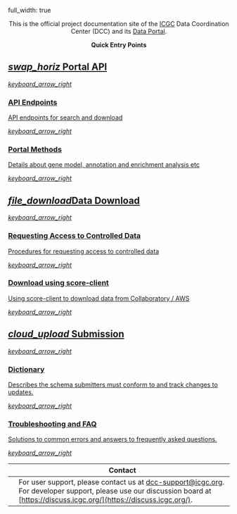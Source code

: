 full_width: true

<center>

This is the official project documentation site of the [ICGC](https://icgc.org/) Data Coordination Center (DCC) and its [Data Portal](https://dcc.icgc.org).

</center>

<center>
<b>Quick Entry Points</b>
</center>

<div class="use-cases">
  <section class="background-grey">
    <div class="flex-wrapper l-max-width-standard l-pad-top-7">
      <div class="product-card">
        <a href="/portal/api/">
          <h2>
            <i class="material-icons notranslate">swap_horiz</i>
            Portal API
          </h2>
          <i class="material-icons notranslate">keyboard_arrow_right</i>
        </a>
        <a href="/portal/api-endpoints/">
          <div>
            <h3>API Endpoints</h3>
            <p>API endpoints for search and download</p>
            <i class="material-icons notranslate">keyboard_arrow_right</i>
          </div>
        </a>
        <a href="/portal/methods/">
          <div>
            <h3>Portal Methods</h3>
            <p>Details about gene model, annotation and enrichment analysis etc </p>
            <i class="material-icons notranslate">keyboard_arrow_right</i>
          </div>
        </a>
      </div>
      <div class="product-card">
        <a href="/download/guide/">
          <h2><i class="material-icons notranslate">file_download</i>Data Download</h2>
          <i class="material-icons notranslate">keyboard_arrow_right</i>
        </a>
        <a href="/download/data-access/">
          <div>
            <h3>Requesting Access to Controlled Data</h3>
            <p>Procedures for requesting access to controlled data</p>
            <i class="material-icons notranslate">keyboard_arrow_right</i>
          </div>
        </a>
        <a href="/download/guide/#installation-of-the-score-client">
          <div>
            <h3>Download using score-client</h3>
            <p>Using score-client to download data from Collaboratory / AWS</p>
            <i class="material-icons notranslate">keyboard_arrow_right</i>
          </div>
        </a>
      </div>
      <div class="product-card">
        <a href="/submission/guide/intro/">
          <h2>
            <i class="material-icons notranslate">cloud_upload</i>
            Submission
          </h2>
          <i class="material-icons notranslate">keyboard_arrow_right</i>
        </a>
        <a href="/dictionary/viewer/">
          <div>
            <h3>Dictionary</h3>
            <p>Describes the schema submitters must conform to and track changes to updates.</p>
            <i class="material-icons notranslate">keyboard_arrow_right</i>
          </div>
        </a>
        <a href="/submission/faq/">
          <div>
            <h3>Troubleshooting and FAQ</h3>
            <p>Solutions to common errors and answers to frequently asked questions.</p>
            <i class="material-icons notranslate">keyboard_arrow_right</i>
          </div>
        </a>
      </div>
    </div>
  </section>
</div>

|  | Contact |
|-----------|-----------|
|  | For user support, please contact us at [dcc-support@icgc.org](mailto:dcc-support@icgc.org). For developer support, please use our discussion board at [https://discuss.icgc.org/](https://discuss.icgc.org/). |
